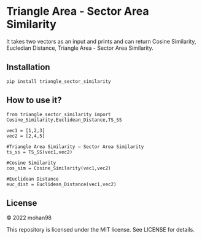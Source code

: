 # Triangle Area - Sector Area Similarity
It takes two vectors as an input and prints and can return Cosine Similarity, Eucledian Distance, Triangle Area - Sector Area Similarity.

## Installation
``` pip install triangle_sector_similarity ```

## How to use it?
```
from triangle_sector_similarity import Cosine_Similarity,Euclidean_Distance,TS_SS

vec1 = [1,2,3]
vec2 = [2,4,5]

#Triangle Area Similarity – Sector Area Similarity
ts_ss = TS_SS(vec1,vec2)

#Cosine Similarity
cos_sim = Cosine_Similarity(vec1,vec2)

#Euclidean Distance
euc_dist = Euclidean_Distance(vec1,vec2)
```

## License
© 2022 mohan98

This repository is licensed under the MIT license. See LICENSE for details.